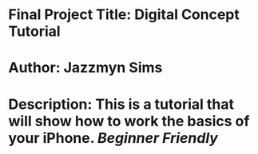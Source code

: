 # Final Project Title: Digital Concept Tutorial
# Author: Jazzmyn Sims 
# Description: This is a tutorial that will show how to work the basics of your iPhone. *Beginner Friendly*
